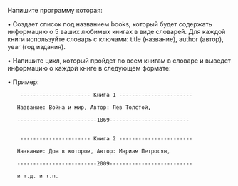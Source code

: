 Напишите программу которая:

   • Создает список под названием books, который будет содержать информацию о 5 ваших любимых книгах в виде 
    словарей. Для каждой книги используйте словарь с ключами: title (название), author (автор), year (год издания).

   • Напишите цикл, который пройдет по всем книгам в словаре и выведет информацию о каждой книге в следующем формате:

   • Пример:

        ---------------------- Книга 1 -----------------------
 
       Название: Война и мир, Автор: Лев Толстой,
 
       -------------------------1869-------------------------
       

        ---------------------- Книга 2 -----------------------
  
       Название: Дом в котором, Автор: Мариам Петросян,
 
       -------------------------2009--------------------------
 
       и т.д. и т.п.
